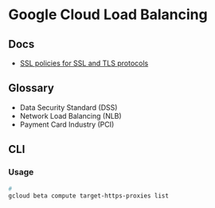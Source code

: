 # Google Cloud Load Balancing

## Docs

- [SSL policies for SSL and TLS protocols](https://cloud.google.com/load-balancing/docs/ssl-policies-concepts)

## Glossary

- Data Security Standard (DSS)
- Network Load Balancing (NLB)
- Payment Card Industry (PCI)

## CLI

### Usage

```sh
#
gcloud beta compute target-https-proxies list
```

<!--
gcloud beta compute ssl-policies create pci_dss_ssl_policy --min-tls-version 1.2

gcloud beta compute target-https-proxies update NAME_OF_HTTPS_TARGET --ssl-policy pci_dss_ssl_policy
-->

<!--
https://medium.com/google-cloud/secure-google-cloud-platform-connections-and-tls-1-0-d1ad16851dfb

https://serverfault.com/questions/768816/is-there-any-way-to-disable-at-least-tls-1-0-in-gce-https-load-balancer
-->
